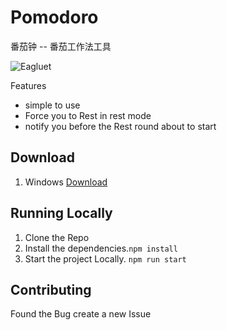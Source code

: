 # Pomodoro

番茄钟 -- 番茄工作法工具

![Eagluet](https://res.cloudinary.com/atnak/image/upload/v1591102778/homescreen_udwdgd.png)


Features

- simple to use
- Force you to Rest in rest mode
- notify you before the Rest round about to start

## Download

1. Windows [Download](https://github.com/surajrathod/eagluet/releases/download/v0.1.2/eagluet-0.1.2.Setup.exe)

## Running Locally
1. Clone the Repo
2. Install the dependencies.`npm install`
3. Start the project Locally. `npm run start`
   
## Contributing

Found the Bug create a new Issue


